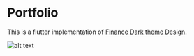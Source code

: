 # Portfolio

This is a flutter implementation of [Finance Dark theme Design](https://https://dribbble.com/shots/17195869-Finance-Dark-theme-Design).

![alt text](https://cdn.dribbble.com/users/1615584/screenshots/17195869/media/1111f899bb030f26480fb20736b8aeca.jpg)
